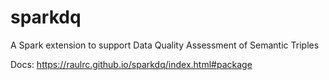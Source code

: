 # sparkdq
A Spark extension to support Data Quality Assessment of Semantic Triples

Docs: https://raulrc.github.io/sparkdq/index.html#package
